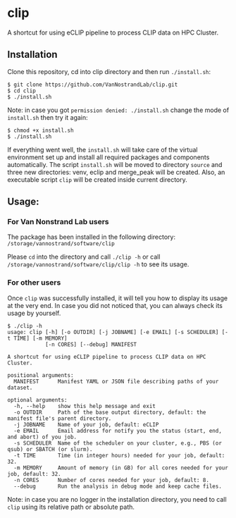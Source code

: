# clip

A shortcut for using eCLIP pipeline to process CLIP data on HPC Cluster.

## Installation
Clone this repository, cd into clip directory and then run `./install.sh`:

```shell script
$ git clone https://github.com/VanNostrandLab/clip.git
$ cd clip
$ ./install.sh
```

Note: in case you got `permission denied: ./install.sh` change the mode of `install.sh` 
then try it again:

```shell script
$ chmod +x install.sh
$ ./install.sh
```
If everything went well, the `install.sh` will take care of the virtual environment 
set up and install all required packages and components automatically. The script 
`install.sh` will be moved to directory `source` and three new directories: venv, eclip and 
merge_peak will be created. Also, an executable script `clip` will be created inside 
current directory. 

## Usage:

### For Van Nonstrand Lab users
The package has been installed in the following directory:
`/storage/vannostrand/software/clip`

Please `cd` into the directory and call `./clip -h`
or call `/storage/vannostrand/software/clip/clip -h` 
to see its usage.

### For other users
Once `clip` was successfully installed, it will tell you how to display its
usage at the very end. In case you did not noticed that, you can always check
its usage by yourself.

```shell script
$ ./clip -h
usage: clip [-h] [-o OUTDIR] [-j JOBNAME] [-e EMAIL] [-s SCHEDULER] [-t TIME] [-m MEMORY] 
            [-n CORES] [--debug] MANIFEST

A shortcut for using eCLIP pipeline to process CLIP data on HPC Cluster.

positional arguments:
  MANIFEST      Manifest YAML or JSON file describing paths of your dataset.

optional arguments:
  -h, --help    show this help message and exit
  -o OUTDIR     Path of the base output directory, default: the manifest file's parent directory.
  -j JOBNAME    Name of your job, default: eCLIP
  -e EMAIL      Email address for notify you the status (start, end, and abort) of you job.
  -s SCHEDULER  Name of the scheduler on your cluster, e.g., PBS (or qsub) or SBATCH (or slurm).
  -t TIME       Time (in integer hours) needed for your job, default: 32.
  -m MEMORY     Amount of memory (in GB) for all cores needed for your job, default: 32.
  -n CORES      Number of cores needed for your job, default: 8.
  --debug       Run the analysis in debug mode and keep cache files.
```

Note: in case you are no logger in the installation directory, you need to call `clip` using 
its relative path or absolute path.
